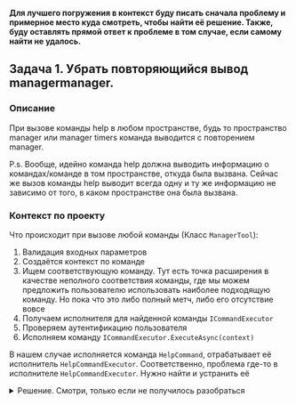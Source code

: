 ﻿**Для лучшего погружения в контекст буду писать сначала проблему
и примерное место куда смотреть, чтобы найти её решение.
Также, буду оставлять прямой ответ к проблеме в том случае, если
самому найти не удалось.**

## Задача 1. Убрать повторяющийся вывод managermanager.

### Описание

При вызове команды help в любом пространстве,
будь то пространство manager или manager timers команда выводится с повторением manager.

P.s. Вообще, идейно команда help должна выводить информацию о командах/команде
в том пространстве, откуда была вызвана. Сейчас же вызов команды help выводит всегда
одну и ту же информацию не зависимо от того, в каком пространстве она была вызвана.

### Контекст по проекту

Что происходит при вызове любой команды (Класс `ManagerTool`):

1. Валидация входных параметров
2. Создаётся контекст по команде
3. Ищем соответствующую команду. Тут есть точка расширения в качестве неполного
   соответствия команды, где мы можем предложить пользователю использовать
   наиболее подходящую команду. Но пока что это либо полный метч, либо его отсутствие вовсе
4. Получаем исполнителя для найденной команды `ICommandExecutor`
5. Проверяем аутентификацию пользователя
6. Исполняем команду `ICommandExecutor.ExecuteAsync(context)`

В нашем случае исполняется команда `HelpCommand`,
отрабатывает её исполнитель `HelpCommandExecutor`.
Соответственно, проблема где-то в исполнителе `HelpCommandExecutor`. Нужно найти и устранить её

<details> 
  <summary>Решение. Смотри, только если не получилось разобраться</summary>
   Убрать лишнюю строчку Tool/Manager.Tool/Layers/Logic/LoggerExtensions.cs:41.
</details>